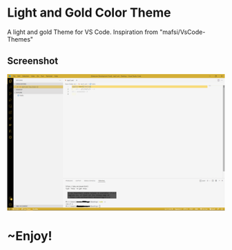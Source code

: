 # Light and Gold Color Theme
A light and gold Theme for VS Code. Inspiration from "mafsi/VsCode-Themes"

## Screenshot
![Light and GoldScreenshot](./Light%20and%20GoldScreenshot.png)

# ~Enjoy!